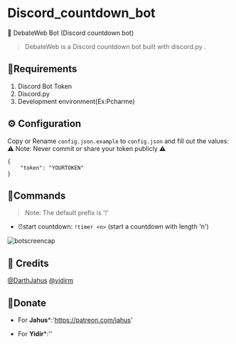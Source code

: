 # Discord_countdown_bot
 🤖 DebateWeb Bot (Discord countdown bot)
> DebateWeb is a Discord countdown bot built with discord.py .
## 🦾Requirements
1. Discord Bot Token
2. Discord.py
3. Development environment(Ex:Pcharme)
## ⚙️ Configuration
Copy or Rename `config.json.example` to `config.json` and fill out the values:
⚠️ Note: Never commit or share your token publicly ⚠️
```
{
	"token": "YOURTOKEN"
}
```
## 📝Commands
> Note: The default prefix is '!'
* ⏰start countdown:
`!timer <n>` (start a countdown with length 'n') 
<img src="https://media.discordapp.net/attachments/759439572705738797/760179493251055646/unknown.png" alt="botscreencap" >

## 📝 Credits
[@DarthJahus](https://github.com/DarthJahus)
[@yidirm](https://github.com/yidirm)
## 📍Donate
* For **Jahus***:'https://patreon.com/jahus'
 
* For **Yidir***:''

